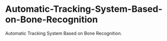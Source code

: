 # Automatic-Tracking-System-Based-on-Bone-Recognition
Automatic Tracking System Based on Bone Recognition.
